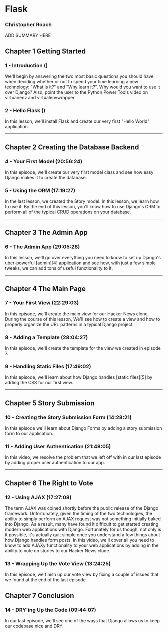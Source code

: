 # Flask
### Christopher Roach


ADD SUMMARY HERE

## Chapter 1 Getting Started

### 1 - Introduction ()

We'll begin by answering the two most basic questions you should have when deciding whether or not to spend your time learning a new technology: "What is it?" and "Why learn it?". Why would you want to use it over Django? Also, point the user to the Python Power Tools video on virtuanenv and virtualenvwrapper.

### 2 - Hello Flask ()

In this lesson, we'll install Flask and create our very first "Hello World" application.

----

## Chapter 2 Creating the Database Backend

### 4 - Your First Model (20:56:24)

In this episode, we'll create our very first model class and see how easy Django makes it to create the database.

### 5 - Using the ORM (17:19:27)

In the last lesson, we created the Story model. In this lesson, we learn how to use it. By the end of this lesson, you'll know how to use Django's ORM to perform all of the typical CRUD operations on your database.

----

## Chapter 3 The Admin App

### 6 - The Admin App (29:05:28)

In this lesson, we'll go over everything you need to know to set up Django's uber-powerful [admin][4] application and see how, with just a few simple tweaks, we can add tons of useful functionality to it.

----

## Chapter 4 The Main Page

### 7 - Your First View (22:29:03)

In this episode, we'll create the main view for our Hacker News clone. During the course of this lesson, We'll see how to create a view and how to properly organize the URL patterns in a typical Django project.

### 8 - Adding a Template (28:04:27)

In this episode, we'll create the template for the view we created in episode 7.

### 9 - Handling Static Files (17:49:02)

In this episode, we'll learn about how Django handles [static files][5] by adding the CSS for our first view.

----

## Chapter 5 Story Submission

### 10 - Creating the Story Submission Form (14:28:21)

In this episode we'll learn about Django Forms by adding a story submission form to our application.

### 11 - Adding User Authentication (21:48:05)

In this video, we resolve the problem that we left off with in our last episode by adding proper user authentication to our app.

----

## Chapter 6 The Right to Vote

### 12 - Using AJAX (17:27:08)

The term AJAX was coined shortly before the public release of the Django framework. Unfortunately, given the timing of the two technologies, the ability to simply perform an AJAX request was not something initially baked into Django. As a result, many have found it difficult to get started creating modern web applications with Django. Fortunately for us though, not only is it possible, it's actually quit simple once you understand a few things about how Django handles form posts. In this video, we'll cover all you need to know to add AJAXy functionality to your web applications by adding in the ability to vote on stories to our Hacker News clone.

### 13 - Wrapping Up the Vote View (13:24:25)

In this episode, we finish up our vote view by fixing a couple of issues that we found at the end of the last episode.

## Chapter 7 Conclusion

### 14 - DRY'ing Up the Code (09:44:07)

In our last episode, we'll see one of the ways that Django allows us to keep our codebase nice and DRY.
